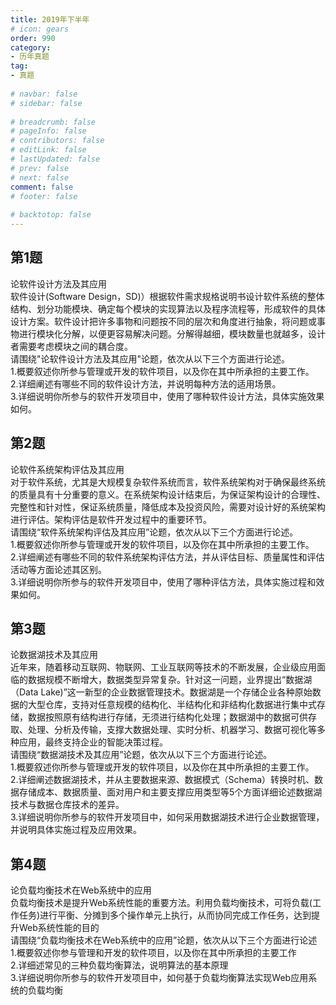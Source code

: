 ```yaml
---  
title: 2019年下半年  
# icon: gears  
order: 990  
category:  
- 历年真题  
tag:  
- 真题  
  
# navbar: false  
# sidebar: false  
  
# breadcrumb: false  
# pageInfo: false  
# contributors: false  
# editLink: false  
# lastUpdated: false  
# prev: false  
# next: false  
comment: false  
# footer: false  
  
# backtotop: false  
---  
```

## 第1题 ##

论软件设计方法及其应用  
软件设计(Software Design，SD)）根据软件需求规格说明书设计软件系统的整体结构、划分功能模块、确定每个模块的实现算法以及程序流程等，形成软件的具体设计方案。软件设计把许多事物和问题按不同的层次和角度进行抽象，将问题或事物进行模块化分解，以便更容易解决问题。分解得越细，模块数量也就越多，设计者需要考虑模块之间的耦合度。  
请围绕"论软件设计方法及其应用"论题，依次从以下三个方面进行论述。  
1.概要叙述你所参与管理或开发的软件项目，以及你在其中所承担的主要工作。  
2.详细阐述有哪些不同的软件设计方法，并说明每种方法的适用场景。  
3.详细说明你所参与的软件开发项目中，使用了哪种软件设计方法，具体实施效果如何。  


## 第2题 ##

论软件系统架构评估及其应用  
对于软件系统，尤其是大规模复杂软件系统而言，软件系统架构对于确保最终系统的质量具有十分重要的意义。在系统架构设计结束后，为保证架构设计的合理性、完整性和针对性，保证系统质量，降低成本及投资风险，需要对设计好的系统架构进行评估。架构评估是软件开发过程中的重要环节。  
请围绕“软件系统架构评估及其应用”论题，依次从以下三个方面进行论述。  
1.概要叙述你所参与管理或开发的软件项目，以及你在其中所承担的主要工作。  
2.详细阐述有哪些不同的软件系统架构评估方法，并从评估目标、质量属性和评估活动等方面论述其区别。  
3.详细说明你所参与的软件开发项目中，使用了哪种评估方法，具体实施过程和效果如何。  


## 第3题 ##

论数据湖技术及其应用  
近年来，随着移动互联网、物联网、工业互联网等技术的不断发展，企业级应用面临的数据规模不断增大，数据类型异常复杂。针对这一问题，业界提出“数据湖（Data Lake)”这一新型的企业数据管理技术。数据湖是一个存储企业各种原始数据的大型仓库，支持对任意规模的结构化、半结构化和非结构化数据进行集中式存储，数据按照原有结构进行存储，无须进行结构化处理；数据湖中的数据可供存取、处理、分析及传输，支撑大数据处理、实时分析、机器学习、数据可视化等多种应用，最终支持企业的智能决策过程。  
请围绕“数据湖技术及其应用”论题，依次从以下三个方面进行论述。  
1.概要叙述你所参与管理或开发的软件项目，以及你在其中所承担的主要工作。  
2.详细阐述数据湖技术，并从主要数据来源、数据模式（Schema）转换时机、数据存储成本、数据质量、面对用户和主要支撑应用类型等5个方面详细论述数据湖技术与数据仓库技术的差异。  
3.详细说明你所参与的软件开发项目中，如何采用数据湖技术进行企业数据管理，并说明具体实施过程及应用效果。  


## 第4题 ##

论负载均衡技术在Web系统中的应用  
负载均衡技术是提升Web系统性能的重要方法。利用负载均衡技术，可将负载(工作任务)进行平衡、分摊到多个操作单元上执行，从而协同完成工作任务，达到提升Web系统性能的目的  
请围绕“负载均衡技术在Web系统中的应用”论题，依次从以下三个方面进行论述  
1.概要叙述你参与管理和开发的软件项目，以及你在其中所承担的主要工作  
2.详细述常见的三种负载均衡算法，说明算法的基本原理  
3.详细说明你所参与的软件开发项目中，如何基于负载均衡算法实现Web应用系统的负载均衡  

